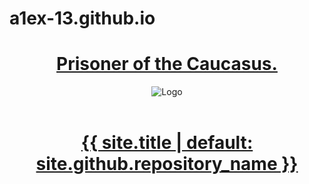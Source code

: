 # a1ex-13.github.io
<!DOCTYPE html>
<head>
<div class="wrapper">
      <header>
        <h1><a href="a1ex-13.github.io">Prisoner of the Caucasus.</a></h1>
        <img src="a1ex-13.github.io/m4.jpg" alt="Logo" />
  </header>
  <body>
    <div class="wrapper">
      <header>
        <h1><a href="{{ "/" | absolute_url }}">{{ site.title | default: site.github.repository_name }}</a></h1>
      </header>
    </div>
  </body>
  </head>
</html>
     

